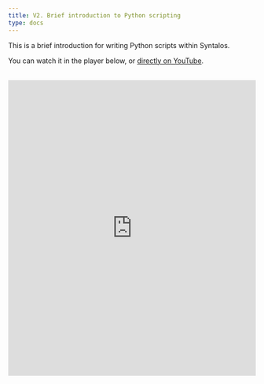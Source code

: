 ```yaml
---
title: V2. Brief introduction to Python scripting
type: docs
---
```


This is a brief introduction for writing Python scripts within Syntalos.

You can watch it in the player below, or [directly on YouTube](https://www.youtube.com/watch?v=Yha2xbrWsc8).

<br/>
<iframe width="100%" height="600"
    src="https://www.youtube.com/embed/Yha2xbrWsc8?si=EM2dhqgG8SacaWOb" title="YouTube video player" frameborder="0"
    allow="accelerometer; autoplay; clipboard-write; encrypted-media; gyroscope; picture-in-picture; web-share"
    referrerpolicy="strict-origin-when-cross-origin" allowfullscreen></iframe>

